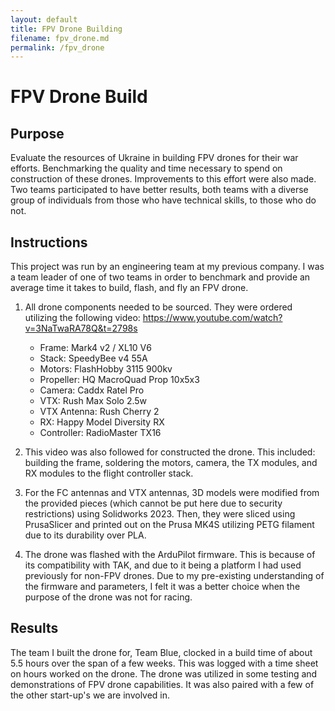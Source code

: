 ```yaml
---
layout: default
title: FPV Drone Building
filename: fpv_drone.md
permalink: /fpv_drone
---
```


# FPV Drone Build

## Purpose

Evaluate the resources of Ukraine in building FPV drones for their war efforts. Benchmarking the quality and time necessary to spend on construction of these drones. Improvements to this effort were also made. Two teams participated to have better results, both teams with a diverse group of individuals from those who have technical skills, to those who do not.

## Instructions

This project was run by an engineering team at my previous company. I was a team leader of one of two teams in order to benchmark and provide an average time it takes to build, flash, and fly an FPV drone.

1. All drone components needed to be sourced. They were ordered utilizing the following video: https://www.youtube.com/watch?v=3NaTwaRA78Q&t=2798s
    - Frame: Mark4 v2 / XL10 V6
    - Stack: SpeedyBee v4 55A
    - Motors: FlashHobby 3115 900kv
    - Propeller: HQ MacroQuad Prop 10x5x3
    - Camera: Caddx Ratel Pro
    - VTX: Rush Max Solo 2.5w
    - VTX Antenna: Rush Cherry 2
    - RX: Happy Model Diversity RX
    - Controller: RadioMaster TX16

2. This video was also followed for constructed the drone. This included: building the frame, soldering the motors, camera, the TX modules, and RX modules to the flight controller stack.

3. For the FC antennas and VTX antennas, 3D models were modified from the provided pieces (which cannot be put here due to security restrictions) using Solidworks 2023. Then, they were sliced using PrusaSlicer and printed out on the Prusa MK4S utilizing PETG filament due to its durability over PLA.

4. The drone was flashed with the ArduPilot firmware. This is because of its compatibility with TAK, and due to it being a platform I had used previously for non-FPV drones. Due to my pre-existing understanding of the firmware and parameters, I felt it was a better choice when the purpose of the drone was not for racing.

## Results

The team I built the drone for, Team Blue, clocked in a build time of about 5.5 hours over the span of a few weeks. This was logged with a time sheet on hours worked on the drone. The drone was utilized in some testing and demonstrations of FPV drone capabilities. It was also paired with a few of the other start-up's we are involved in.
